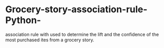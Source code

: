 # Grocery-story-association-rule-Python-
association rule with used to determine the lift and the confidence of the most purchased ites from a grocery story. 
